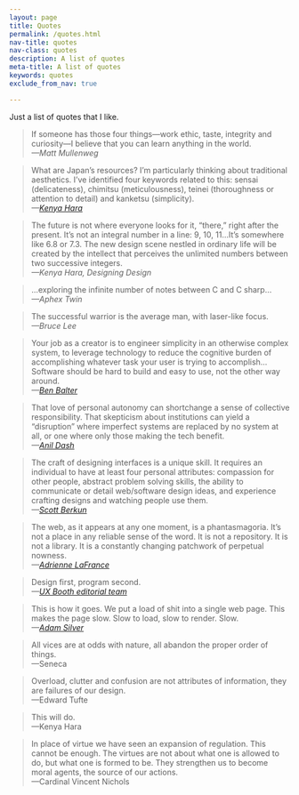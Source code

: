 ```yaml
---
layout: page
title: Quotes
permalink: /quotes.html
nav-title: quotes
nav-class: quotes
description: A list of quotes
meta-title: A list of quotes
keywords: quotes
exclude_from_nav: true

---
```


Just a list of quotes that I like.

> If someone has those four things—work ethic, taste, integrity and curiosity—I believe that you can learn anything in the world.
<br><cite>—Matt Mullenweg</cite>

> What are Japan’s resources? I’m particularly thinking about traditional aesthetics. I’ve identified four keywords related to this: sensai (delicateness), chimitsu (meticulousness), teinei (thoroughness or attention to detail) and kanketsu (simplicity).
<br><cite>—[Kenya Hara](http://www.japantimes.co.jp/life/2014/01/04/general/value-judgments/#.V7Dpi44lCxc 'Kenya Hara interview, Japan Times')</cite>

> The future is not where everyone looks for it, “there,” right after the present. It’s not an integral number in a line: 9, 10, 11…It’s somewhere like 6.8 or 7.3. The new design scene nestled in ordinary life will be created by the intellect that perceives the unlimited numbers between two successive integers.
> <br><cite>—Kenya Hara, Designing Design</cite>

> …exploring the infinite number of notes between C and C sharp…
<br><cite>—Aphex Twin</cite>

> The successful warrior is the average man, with laser-like focus.
<br><cite>—Bruce Lee</cite>

> Your job as a creator is to engineer simplicity in an otherwise complex system, to leverage technology to reduce the cognitive burden of accomplishing whatever task your user is trying to accomplish… Software should be hard to build and easy to use, not the other way around.
<br><cite>—[Ben Balter](http://ben.balter.com/2016/08/22/ten-ways-to-make-a-product-great/ 'Ten ways to make a product great, Ben Balter')</cite>

> That love of personal autonomy can shortchange a sense of collective responsibility. That skepticism about institutions can yield a “disruption” where imperfect systems are replaced by no system at all, or one where only those making the tech benefit.
<br><cite>—[Anil Dash](https://medium.com/make-better-software/software-matters-in-the-world-f24d25b255d7)</cite>

> The craft of designing interfaces is a unique skill. It requires an individual to have at least four personal attributes: compassion for other people, abstract problem solving skills, the ability to communicate or detail web/software design ideas, and experience crafting designs and watching people use them.
<br><cite>—[Scott Berkun](http://scottberkun.com/essays/22-the-list-of-reasons-ease-of-use-doesnt-happen-on-engineering-projects/)</cite>

> The web, as it appears at any one moment, is a phantasmagoria. It’s not a place in any reliable sense of the word. It is not a repository. It is not a library. It is a constantly changing patchwork of perpetual nowness.
<br><cite>—[Adrienne LaFrance](https://www.theatlantic.com/technology/archive/2015/10/raiders-of-the-lost-web/409210/)</cite>

> Design first, program second.
<br><cite>—[UX Booth editorial team](http://www.uxbooth.com/articles/complete-beginners-guide-to-interaction-design/)</cite>

> This is how it goes. We put a load of shit into a single web page. This makes the page slow. Slow to load, slow to render. Slow.
<br><cite>—[Adam Silver](https://adamsilver.io/articles/designing-for-performance/)</cite>

> All vices are at odds with nature, all abandon the proper order of things.<br>—Seneca

> Overload, clutter and confusion are not attributes of information, they are failures of our design.<br>—Edward Tufte

> This will do.<br>—Kenya Hara

> In place of virtue we have seen an expansion of regulation. This cannot be enough. The virtues are not about what one is allowed to do, but what one is formed to be. They strengthen us to become moral agents, the source of our actions.<br>—Cardinal Vincent Nichols
